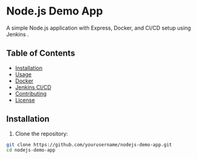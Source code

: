 # Node.js Demo App

A simple Node.js application with Express, Docker, and CI/CD setup using Jenkins .

## Table of Contents
- [Installation](#installation)
- [Usage](#usage)
- [Docker](#docker)
- [Jenkins CI/CD](#jenkins-cicd)
- [Contributing](#contributing)
- [License](#license)

## Installation

1. Clone the repository:

```bash
git clone https://github.com/yourusername/nodejs-demo-app.git
cd nodejs-demo-app
